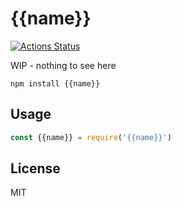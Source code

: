 # {{name}}
[![Actions Status](https://github.com/bcomnes/{{name}}/workflows/tests/badge.svg)](https://github.com/bcomnes/{{name}}/actions)

WIP - nothing to see here

```
npm install {{name}}
```

## Usage

``` js
const {{name}} = require('{{name}}')
```

## License

MIT
